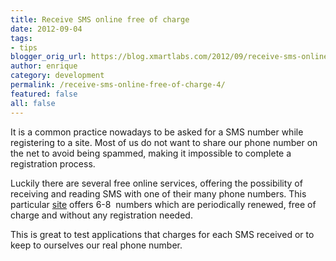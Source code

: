 ```yaml
---
title: Receive SMS online free of charge
date: 2012-09-04
tags:
- tips
blogger_orig_url: https://blog.xmartlabs.com/2012/09/receive-sms-online-free-of-charge_4.html
author: enrique
category: development
permalink: /receive-sms-online-free-of-charge-4/
featured: false
all: false
---
```


<p>
It is a common practice nowadays to be asked for a SMS number while registering to a site. Most of us do not want to share our phone number on the net to avoid being spammed, making it impossible to complete a registration process.
</p>
<p>
Luckily there are several free online services, offering the possibility of receiving and reading SMS with one of their many phone numbers. This particular <a href="https://receive-sms-online.com/" target="_blank">site</a>&nbsp;offers 6-8 &nbsp;numbers
which are periodically renewed, free of charge and without any registration needed.
</p>
This is great to test applications that charges for each SMS received or to keep to ourselves our real phone number.

